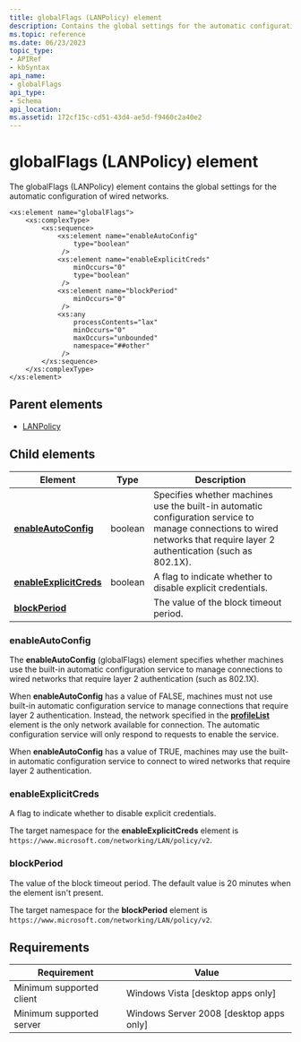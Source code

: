 ```yaml
---
title: globalFlags (LANPolicy) element
description: Contains the global settings for the automatic configuration of wired networks.
ms.topic: reference
ms.date: 06/23/2023
topic_type: 
- APIRef
- kbSyntax
api_name: 
- globalFlags
api_type: 
- Schema
api_location: 
ms.assetid: 172cf15c-cd51-43d4-ae5d-f9460c2a40e2
---
```


# globalFlags (LANPolicy) element

The globalFlags (LANPolicy) element contains the global settings for the automatic configuration of wired networks.

```syntax
<xs:element name="globalFlags">
    <xs:complexType>
        <xs:sequence>
            <xs:element name="enableAutoConfig"
                type="boolean"
             />
            <xs:element name="enableExplicitCreds"
                minOccurs="0"
                type="boolean"
             />
            <xs:element name="blockPeriod"
                minOccurs="0"
             />
            <xs:any
                processContents="lax"
                minOccurs="0"
                maxOccurs="unbounded"
                namespace="##other"
             />
        </xs:sequence>
    </xs:complexType>
</xs:element>
```

## Parent elements

* [LANPolicy](./lan-policyschema-lanpolicy-element.md)

## Child elements

| Element | Type | Description |
| - | - | - |
| [**enableAutoConfig**](#enableautoconfig) | boolean | Specifies whether machines use the built-in automatic configuration service to manage connections to wired networks that require layer 2 authentication (such as 802.1X). |
| [**enableExplicitCreds**](#enableexplicitcreds) | boolean | A flag to indicate whether to disable explicit credentials. |
| [**blockPeriod**](#blockperiod) | | The value of the block timeout period. |

### enableAutoConfig

The **enableAutoConfig** (globalFlags) element specifies whether machines use the built-in automatic configuration service to manage connections to wired networks that require layer 2 authentication (such as 802.1X).

When **enableAutoConfig** has a value of FALSE, machines must not use built-in automatic configuration service to manage connections that require layer 2 authentication. Instead, the network specified in the [**profileList**](./lan-policyschema-lanpolicy-element.md#profilelist) element is the only network available for connection. The automatic configuration service will only respond to requests to enable the service.

When **enableAutoConfig** has a value of TRUE, machines may use the built-in automatic configuration service to connect to wired networks that require layer 2 authentication.

### enableExplicitCreds

A flag to indicate whether to disable explicit credentials.

The target namespace for the **enableExplicitCreds** element is `https://www.microsoft.com/networking/LAN/policy/v2`.

### blockPeriod

The value of the block timeout period. The default value is 20 minutes when the element isn't present.

The target namespace for the **blockPeriod** element is `https://www.microsoft.com/networking/LAN/policy/v2`.

## Requirements

| Requirement | Value |
| - | - |
| Minimum supported client | Windows Vista \[desktop apps only\] |
| Minimum supported server | Windows Server 2008 \[desktop apps only\] |
